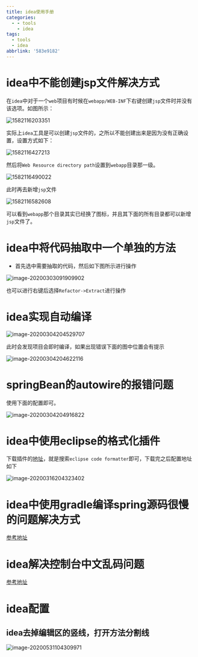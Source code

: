 ```yaml
---
title: idea使用手册
categories:
  - - tools
    - idea
tags:
  - tools
  - idea
abbrlink: '583e9182'
---
```






# idea中不能创建jsp文件解决方式

在`idea`中对于一个`web`项目有时候在`webapp/WEB-INF`下右键创建`jsp`文件时并没有该选项。如图所示：

![1582116203351](./idea使用手册/1582116203351.png)

<!--more-->

实际上`idea`工具是可以创建`jsp`文件的，之所以不能创建出来是因为没有正确设置，设置方式如下：

![1582116427213](./idea使用手册/1582116427213.png)

然后将`Web Resource directory path`设置到`webapp`目录那一级。

![1582116490022](./idea使用手册/1582116490022.png)

此时再去新增`jsp`文件

![1582116582608](idea使用手册.assets/1582116582608.png)

可以看到`webapp`那个目录其实已经换了图标，并且其下面的所有目录都可以新增`jsp`文件了。



# idea中将代码抽取中一个单独的方法

* 首先选中需要抽取的代码，然后如下图所示进行操作

![image-20200303091909902](./idea使用手册/image-20200303091909902.png)

也可以进行右键后选择`Refactor->Extract`进行操作



# idea实现自动编译

![image-20200304204529707](./idea使用手册/image-20200304204529707.png)

此时会发现项目会即时编译，如果出现错误下面的图中位置会有提示

![image-20200304204622116](./idea使用手册/image-20200304204622116.png)

# springBean的autowire的报错问题

使用下面的配置即可。

![image-20200304204916822](./idea使用手册/image-20200304204916822.png)



# idea中使用eclipse的格式化插件

下载插件的[地址](https://blog.csdn.net/java_lifeng/article/details/90754099)，就是搜索`eclipse code formatter`即可，下载完之后配置地址如下

![image-20200316204323402](./idea使用手册/image-20200316204323402.png)



# idea中使用gradle编译spring源码很慢的问题解决方式

[参考地址](https://blog.csdn.net/AARON0797/article/details/104424462)

# idea解决控制台中文乱码问题

[参考地址](https://blog.csdn.net/qq_39136928/article/details/81240894)

# idea配置

## idea去掉编辑区的竖线，打开方法分割线

![image-20200531104309971](./idea使用手册/image-20200531104309971.png)